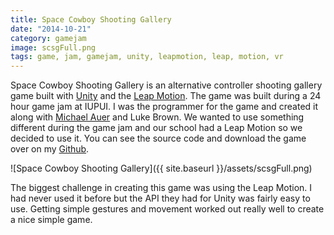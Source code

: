 ```yaml
---
title: Space Cowboy Shooting Gallery
date: "2014-10-21"
category: gamejam
image: scsgFull.png
tags: game, jam, gamejam, unity, leapmotion, leap, motion, vr
---
```


Space Cowboy Shooting Gallery is an alternative controller shooting gallery game built with [Unity](http://unity3d.com/5?gclid=CKnDzaXg4MMCFQqDaQodi7QAXQ) and the [Leap Motion](https://www.leapmotion.com/). The game was built during a 24 hour game jam at IUPUI. I was the programmer for the game and created it along with [Michael Auer](https://twitter.com/auermi) and Luke Brown. We wanted to use something different during the game jam and our school had a Leap Motion so we decided to use it. You can see the source code and download the game over on my [Github](https://github.com/cxsquared/SpaceCowboyShootingGallery).

![Space Cowboy Shooting Gallery]({{ site.baseurl }}/assets/scsgFull.png)

The biggest challenge in creating this game was using the Leap Motion. I had never used it before but the API they had for Unity was fairly easy to use. Getting simple gestures and movement worked out really well to create a nice simple game.
